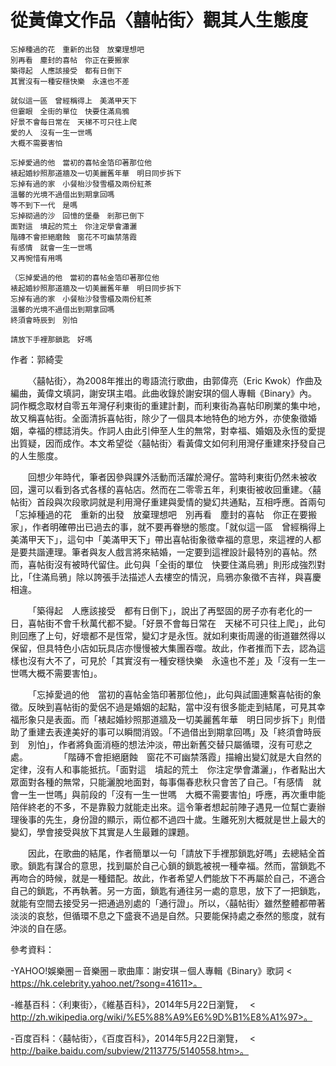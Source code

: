 # 從黃偉文作品〈囍帖街〉觀其人生態度

```
忘掉種過的花　重新的出發　放棄理想吧
別再看　塵封的喜帖　你正在要搬家
築得起　人應該接受　都有日倒下
其實沒有一種安穩快樂　永遠也不差

就似這一區　曾經稱得上　美滿甲天下
但霎眼　全街的單位　快要住滿烏鴉
好景不會每日常在　天梯不可只往上爬
愛的人　沒有一生一世嗎
大概不需要害怕

忘掉愛過的他　當初的喜帖金箔印著那位他
裱起婚紗照那道牆及一切美麗舊年華　明日同步拆下
忘掉有過的家　小餐枱沙發雪櫃及兩份紅茶
溫馨的光境不過借出到期拿回嗎
等不到下一代　是嗎
忘掉砌過的沙　回憶的堡壘　剎那已倒下
面對這　墳起的荒土　你注定學會瀟灑
階磚不會拒絕磨蝕　窗花不可幽禁落霞
有感情　就會一生一世嗎
又再惋惜有用嗎

（忘掉愛過的他　當初的喜帖金箔印著那位他
裱起婚紗照那道牆及一切美麗舊年華　明日同步拆下
忘掉有過的家　小餐枱沙發雪櫃及兩份紅茶
溫馨的光境不過借出到期拿回嗎
終須會時辰到　別怕

請放下手裡那鎖匙　好嗎
```
作者：郭綺雯

 &emsp;&emsp;〈囍帖街〉，為2008年推出的粵語流行歌曲，由郭偉亮（Eric Kwok）作曲及編曲，黃偉文填詞，謝安琪主唱。此曲收錄於謝安琪的個人專輯《Binary》內。詞作概念取材自零五年灣仔利東街的重建計劃，而利東街為喜帖印刷業的集中地，故又稱喜帖街。全面清拆喜帖街，除少了一個具本地特色的地方外，亦使象徵婚姻，幸福的標誌消失。作詞人由此引伸至人生的無常，對幸福、婚姻及永恆的愛提出質疑，因而成作。本文希望從〈囍帖街〉看黃偉文如何利用灣仔重建來抒發自己的人生態度。



 &emsp;&emsp;回想少年時代，筆者因參與課外活動而活躍於灣仔。當時利東街仍然未被收回，還可以看到各式各樣的喜帖店。然而在二零零五年，利東街被收回重建。〈囍帖街〉首段與次段歌詞就是利用灣仔重建與愛情的變幻共通點，互相呼應。首兩句「忘掉種過的花　重新的出發　放棄理想吧　別再看　塵封的喜帖　你正在要搬家」，作者明確帶出已過去的事，就不要再眷戀的態度。「就似這一區　曾經稱得上　美滿甲天下」，這句中「美滿甲天下」帶出喜帖街象徵幸福的意思，來這裡的人都是要共諧連理。筆者與友人戲言將來結婚，一定要到這裡設計最特別的喜帖。然而，喜帖街沒有被時代留住。此句與「全街的單位　快要住滿烏鴉」則形成強烈對比，「住滿烏鴉」除以誇張手法描述人去樓空的情況，烏鴉亦象徵不吉祥，與喜慶相違。

 &emsp;&emsp;「築得起　人應該接受　都有日倒下」，說出了再堅固的房子亦有老化的一日，喜帖街不會千秋萬代都不變。「好景不會每日常在　天梯不可只往上爬」，此句則回應了上句，好壞都不是恆常，變幻才是永恆。就如利東街周邊的街道雖然得以保留，但具特色小店如玩具店亦慢慢被大集團吞噬。故此，作者推而下去，認為這樣也沒有大不了，可見於「其實沒有一種安穩快樂　永遠也不差」及「沒有一生一世嗎大概不需要害怕」。

 &emsp;&emsp;「忘掉愛過的他　當初的喜帖金箔印著那位他」，此句與試圖連繫喜帖街的象徵。反映到喜帖街的愛侶不過是婚姻的起點，當中沒有很多能走到結尾，可見其幸福形象只是表面。而「裱起婚紗照那道牆及一切美麗舊年華　明日同步拆下」則借助了重建去表達美好的事可以瞬間消毀。「不過借出到期拿回嗎」及「終須會時辰到　別怕」，作者將負面消極的想法沖淡，帶出新舊交替只屬循環，沒有可悲之處。
　
 &emsp;&emsp;「階磚不會拒絕磨蝕　窗花不可幽禁落霞」描繪出變幻就是大自然的定律，沒有人和事能抵抗。「面對這　墳起的荒土　你注定學會瀟灑」，作者點出大眾面對各種的無常，只能灑脫地面對，每事傷春悲秋只會苦了自己。「有感情　就會一生一世嗎」與前段的「沒有一生一世嗎　大概不需要害怕」呼應，再次重申能陪伴終老的不多，不是靠毅力就能走出來。這令筆者想起前陣子遇見一位幫亡妻辦理後事的先生，身份證的顯示，兩位都不過四十歲。生離死別大概就是世上最大的變幻，學會接受與放下其實是人生最難的課題。

 &emsp;&emsp;因此，在歌曲的結尾，作者簡單以一句「請放下手裡那鎖匙好嗎」去總結全首歌。鎖匙有謀合的意思，找到屬於自己心鎖的鎖匙被視一種幸福。然而，當鎖匙不再吻合的時候，就是一種錯配。故此，作者希望人們能放下不再屬於自己，不適合自己的鎖匙，不再執著。另一方面，鎖匙有通往另一處的意思，放下了一把鎖匙，就能有空間去接受另一把通過別處的「通行證」。所以，〈囍帖街〉雖然整體都帶著淡淡的哀愁，但循環不息之下盛衰不過是自然。只要能保持處之泰然的態度，就有沖淡的自在感。



參考資料：

-YAHOO!娛樂圈－音樂圈－歌曲庫：謝安琪－個人專輯《Binary》歌詞
< https://hk.celebrity.yahoo.net/?song=41611>。

-維基百科：〈利東街〉，《維基百科》，2014年5月22日瀏覽，　
< http://zh.wikipedia.org/wiki/%E5%88%A9%E6%9D%B1%E8%A1%97>。

-百度百科：〈囍帖街〉，《百度百科》，2014年5月22日瀏覽，　
< http://baike.baidu.com/subview/2113775/5140558.htm>。
